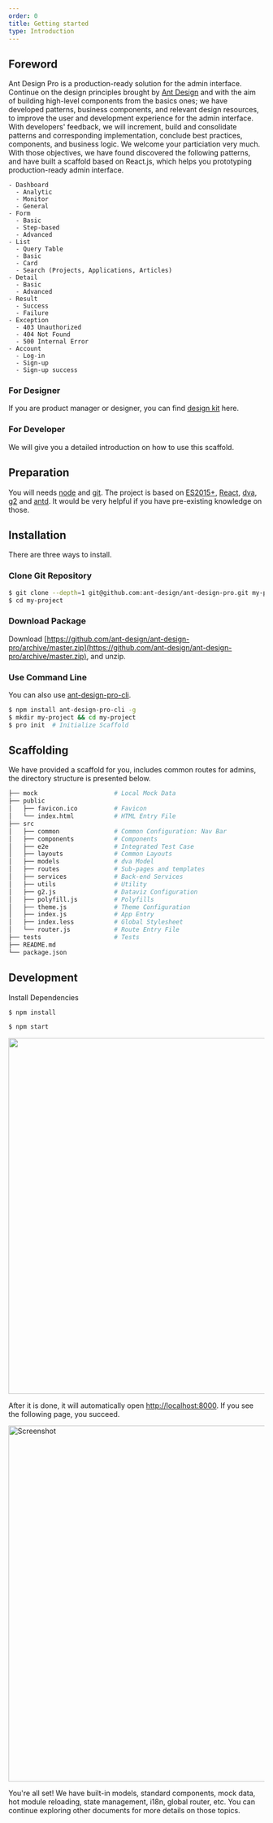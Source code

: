 ```yaml
---
order: 0
title: Getting started
type: Introduction
---
```


## Foreword

Ant Design Pro is a production-ready solution for the admin interface. Continue on the design principles brought by [Ant Design](http://ant.design/) and with the aim of building high-level components from the basics ones; we have developed patterns, business components, and relevant design resources, to improve the user and development experience for the admin interface. 
With developers' feedback, we will increment, build and consolidate patterns and corresponding implementation, conclude best practices, components, and business logic.
We welcome your particiation very much.
With those objectives, we have found discovered the following patterns, and have built a scaffold based on React.js, which helps you prototyping production-ready admin interface.

```
- Dashboard
  - Analytic
  - Monitor
  - General
- Form
  - Basic
  - Step-based
  - Advanced
- List
  - Query Table
  - Basic
  - Card
  - Search (Projects, Applications, Articles)
- Detail
  - Basic
  - Advanced
- Result
  - Success
  - Failure
- Exception
  - 403 Unauthorized
  - 404 Not Found
  - 500 Internal Error
- Account
  - Log-in
  - Sign-up
  - Sign-up success
```

### For Designer

If you are product manager or designer, you can find [design kit](/docs/resource) here.

### For Developer

We will give you a detailed introduction on how to use this scaffold.

## Preparation

You will needs [node](http://nodejs.org/) and [git](https://git-scm.com/). The project is based on [ES2015+](http://es6.ruanyifeng.com/), [React](http://facebook.github.io/react/), [dva](http://github.com/dvajs/dva), [g2](https://antv.alipay.com/g2/doc/index.html) and [antd](https://ant.design/docs/react/introduce). It would be very helpful if you have pre-existing knowledge on those.

## Installation

There are three ways to install.

### Clone Git Repository

```bash
$ git clone --depth=1 git@github.com:ant-design/ant-design-pro.git my-project
$ cd my-project
```

### Download Package

Download [https://github.com/ant-design/ant-design-pro/archive/master.zip](https://github.com/ant-design/ant-design-pro/archive/master.zip), and unzip.

### Use Command Line

You can also use [ant-design-pro-cli](https://github.com/ant-design/ant-design-pro-cli).

```bash
$ npm install ant-design-pro-cli -g
$ mkdir my-project && cd my-project
$ pro init  # Initialize Scaffold
```

## Scaffolding

We have provided a scaffold for you, includes common routes for admins, the directory structure is presented below.

```bash
├── mock                     # Local Mock Data
├── public
│   ├── favicon.ico          # Favicon
│   └── index.html           # HTML Entry File
├── src
│   ├── common               # Common Configuration: Nav Bar
│   ├── components           # Components
│   ├── e2e                  # Integrated Test Case
│   ├── layouts              # Common Layouts
│   ├── models               # dva Model
│   ├── routes               # Sub-pages and templates
│   ├── services             # Back-end Services
│   ├── utils                # Utility
│   ├── g2.js                # Dataviz Configuration
│   ├── polyfill.js          # Polyfills
│   ├── theme.js             # Theme Configuration
│   ├── index.js             # App Entry
│   ├── index.less           # Global Stylesheet
│   └── router.js            # Route Entry File
├── tests                    # Tests
├── README.md
└── package.json
```

## Development

Install Dependencies

```bash
$ npm install
```

<!-- > If you encounter network issues, You may use [cnpm](https://cnpmjs.org/) as an alternative npm source -->
<!--  Commented out as it is most likely only relevant for users in China. -->

```bash
$ npm start
```

<img src="https://gw.alipayobjects.com/zos/rmsportal/DaIsSQRbNkwOXbMDhqEx.png" width="700" />

After it is done, it will automatically open [http://localhost:8000](http://localhost:8000). If you see the following page, you succeed.

<img src="https://gw.alipayobjects.com/zos/rmsportal/psqyFTiRoXQeaNZdjppA.png" width="700" alt="Screenshot" />

You're all set!
We have built-in models, standard components, mock data, hot module reloading, state management, i18n, global router, etc.
You can continue exploring other documents for more details on those topics.